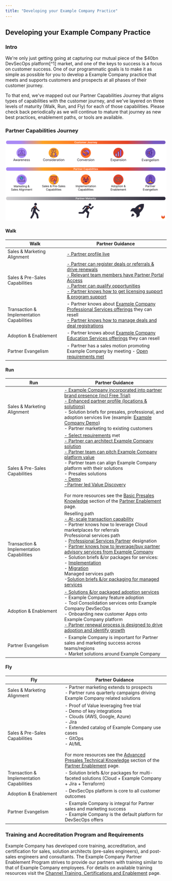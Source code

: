 ```yaml
---
title: "Developing your Example Company Practice"
---
```


## **Developing your Example Company Practice**

### **Intro**

We're only just getting going at capturing our mutual piece of the $40bn DevSecOps platform[^1] market, and one of the keys to success is a focus on customer success. One of our programmatic goals is to make it as simple as possible for you to develop a Example Company practice that meets and supports customers and prospects at all phases of their customer journey.

To that end, we've mapped out our Partner Capabilities Journey that aligns types of capabilities with the customer journey, and we've layered on three levels of maturity (Walk, Run, and Fly) for each of those capabilities. Please check back periodically as we will continue to mature that journey as new best practices, enablement paths, or tools are available.

### **Partner Capabilities Journey**

![Partner Capabilities Journey](images/Partner_Capabilities_Journey-1.1.png)

#### **Walk**

| Walk                                      | Partner Guidance                                                                                                                                                                                                                                                                                                                                                                                                                                                                                |
| ----------------------------------------- | ----------------------------------------------------------------------------------------------------------------------------------------------------------------------------------------------------------------------------------------------------------------------------------------------------------------------------------------------------------------------------------------------------------------------------------------------------------------------------------------------- |
| Sales & Marketing Alignment               | [\- Partner profile live](https://partners.example_company.com/prm/English/s/assets?id=464613)                                                                                                                                                                                                                                                                                                                                                                                                           |
| Sales & Pre-Sales Capabilities            | [\- Partner can register deals or referrals & drive renewals](https://partners.example_company.com/prm/English/s/assets?id=414926)<br>[\- Relevant team members have Partner Portal Access](https://partners.example_company.com/prm/English/s/assets?id=414926)<br>[\- Partner can qualify opportunities](https://partners.example_company.com/prm/English/s/assets?id=458580&q=qualify)<br>[\- Partner knows how to get licensing support & program support](https://partners.example_company.com/prm/English/s/assets?id=414926) |
| Transaction & Implementation Capabilities | \- Partner knows about [Example Company Professional Services offerings](https://about.example_company.com/services/catalog/) they can resell<br>[\- Partner knows how to manage deals and deal registrations](https://partners.example_company.com/prm/English/s/assets?id=435969)                                                                                                                                                                                                                                        |
| Adoption & Enablement                     | \- Partner knows about [Example Company Education Services offerings](https://about.example_company.com/services/catalog/) they can resell                                                                                                                                                                                                                                                                                                                                                                    |
| Partner Evangelism                        | \- Partner has a sales motion promoting Example Company by meeting - [Open requirements met](/handbook/resellers/Channel-Program-Guide/)                                                                                                                                                                                                                                                                                                                                         |

#### **Run**

| Run                                       | Partner Guidance                                                                                                                                                                                                                                                                                                                                                                                                                                                                                                                                                                                                                                                                                                                                                                                                                                                                                |
| ----------------------------------------- | ----------------------------------------------------------------------------------------------------------------------------------------------------------------------------------------------------------------------------------------------------------------------------------------------------------------------------------------------------------------------------------------------------------------------------------------------------------------------------------------------------------------------------------------------------------------------------------------------------------------------------------------------------------------------------------------------------------------------------------------------------------------------------------------------------------------------------------------------------------------------------------------------- |
| Sales & Marketing Alignment               | [\- Example Company incorporated into partner brand presence (incl Free Trial)](https://partners.example_company.com/prm/English/c/marketing)<br>[\- Enhanced partner profile (locations & solutions)](https://partners.example_company.com/prm/English/s/assets?id=464613)<br>\- Solution briefs for presales, professional, and adoption services live (example: [Example Company Demo](https://partners.example_company.com/prm/English/s/assets?id=460934))<br>\- Partner marketing to existing customers                                                                                                                                                                                                                                                                                                                                                                                                                                |
| Sales & Pre-Sales Capabilities            | [\- Select requirements](/handbook/resellers/Channel-Program-Guide/) met<br>[\- Partner can architect Example Company solution](https://docs.example_company.com/ee/administration/reference_architectures/)<br>[\- Partner team can pitch Example Company platform value](https://partners.example_company.com/prm/English/s/assets?collectionId=49426&id=361255)<br>\- Partner team can align Example Company platform with their solutions<br>\- Presales solutions<br>[\- Demo](https://partners.example_company.com/prm/English/s/assets?q=demo)<br>[\-Partner led Value Discovery](https://partners.example_company.com/prm/English/s/assets?collectionId=55659&id=463538)<br><br>For more resources see the [Basic Presales Knowledge](/handbook/resellers/partner-enablement/#basic-presales-knowledge) section of the [Partner Enablement](/handbook/resellers/partner-enablement/) page.                                                                                                                                                                                                                                                       |
| Transaction & Implementation Capabilities | Reselling path<br>[\- At-scale transaction capability](https://partners.example_company.com/prm/English/s/assets?id=414926)<br>\- Partner knows how to leverage Cloud marketplaces for referrals<br>Professional services path<br>\- [Professional Services Partner](/handbook/resellers/Channel-Program-Guide/) designation<br>\- [Partner knows how to leverage/buy partner advisory services from Example Company](https://partners.example_company.com/prm/English/s/assets?id=414926)<br>\- Solution briefs &/or packages for services:<br>\- [Implementation](https://partners.example_company.com/prm/English/s/assets?collectionId=49989)<br>\- [Migration](https://partners.example_company.com/prm/English/s/assets?collectionId=49986)<br>Managed services path<br>\-[Solution briefs &/or packaging for managed services](https://partners.example_company.com/prm/English/s/assets?collectionId=49432&id=463554) |
| Adoption & Enablement                     | [\- Solutions &/or packaged adoption services](https://partners.example_company.com/prm/English/s/assets?collectionId=55025)<br>\- Example Company feature adoption<br>\- Tool Consolidation services onto Example Company DevSecOps<br>\- Onboarding new customer Apps onto Example Company platform<br>[\- Partner renewal process is designed to drive adoption and identify growth](https://partners.example_company.com/prm/English/c/workshops)                                                                                                                                                                                                                                                                                                                                                                                                                                                                                        |
| Partner Evangelism                        | \- Example Company is important for Partner sales and marketing success across teams/regions<br>\- Market solutions around Example Company                                                                                                                                                                                                                                                                                                                                                                                                                                                                                                                                                                                                                                                                                                                                                                        |

#### **Fly**

| Fly                                       | Partner Guidance                                                                                                                                                                        |
| ----------------------------------------- | --------------------------------------------------------------------------------------------------------------------------------------------------------------------------------------- |
| Sales & Marketing Alignment               | \- Partner marketing extends to prospects<br>\- Partner runs quarterly campaigns driving Example Company related solutions                                                                       |
| Sales & Pre-Sales Capabilities            | \- Proof of Value leveraging free trial<br>\- Demo of key integrations<br>\- Clouds (AWS, Google, Azure)<br>\- Jira<br>\- Extended catalog of Example Company use cases<br>\- GitOps<br>\- AI/ML <br><br>For more resources see the [Advanced Presales Technical Knowledge](/handbook/resellers/partner-enablement/#advanced-presales--technical-knowledge) section of the [Partner Enablement](/handbook/resellers/partner-enablement/) page.|
| Transaction & Implementation Capabilities | \- Solution briefs &/or packages for multi-faceted solutions (Cloud + Example Company + Jira + Terraform)                                                                                        |
| Adoption & Enablement                     | \- DevSecOps platform is core to all customer outcomes                                                                                                                                  |
| Partner Evangelism                        | \- Example Company is integral for Partner sales and marketing success<br>\- Example Company is the default platform for DevSecOps offers                                                                  |

### **Training and Accreditation Program and Requirements**

Example Company has developed core training, accreditation, and certification for sales, solution architects (pre-sales engineers), and post-sales engineers and consultants. The Example Company Partner Enablement Program strives to provide our partners with training similar to that of Example Company employees. For details on available training resources visit the [Channel Training, Certifications and Enablement](/handbook/resellers/training/) page.
